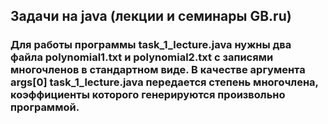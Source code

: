 ## Задачи на java (лекции и семинары GB.ru)

### Для работы программы task_1_lecture.java нужны два файла polynomial1.txt и polynomial2.txt с записями многочленов в стандартном виде. В качестве аргумента args[0] task_1_lecture.java передается степень многочлена, коэффициенты которого генерируются произвольно программой.